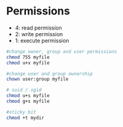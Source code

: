 # Permissions

* 4: read permission 
* 2: write permission 
* 1: execute permission

```bash
#change owner, group and user permissions
chmod 755 myfile
chmod u+x myfile

#change user and group ownership 
chown user:group myfile

# suid / sgid
chmod u+s myfile
chmod g+s myfile

#sticky bit
chmod +t mydir
```

